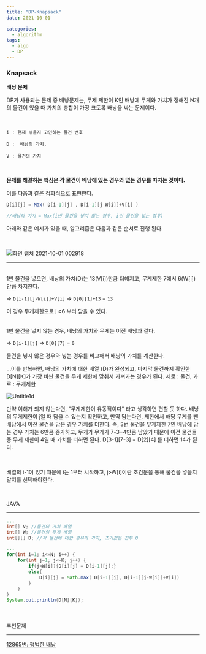 ```yaml
---
title: "DP-Knapsack"
date: 2021-10-01

categories:
  - algorithm
tags:
  - algo
  - DP
---
```


### Knapsack

**배낭 문제**

DP가 사용되는 문제 중 배낭문제는, 무제 제한이 K인 배낭에 무게와 가치가 정해진 N개의 물건이 있을 때 가치의 총합이 가장 크도록 배낭을 싸는 문제이다.

<br>

```
i : 현재 넣을지 고민하는 물건 번호

D :  배낭의 가치, 

V : 물건의 가치
```

<br>

**문제를 해결하는 핵심은 각 물건이 배낭에 있는 경우와 없는 경우를 따지는 것이다.** 


이를 다음과 같은 점화식으로 표현한다.

```java
D[i][j] = Max( D[i-1][j] , D[i-1][j-W[i]]+V[i] )

//배낭의 가치 = Max(i번 물건을 넣지 않는 경우, i번 물건을 넣는 경우) 
```

아래와 같은 예시가 있을 때, 알고리즘은 다음과 같은 순서로 진행 된다.

<br>

![화면 캡처 2021-10-01 002918](https://user-images.githubusercontent.com/47859845/135485467-2ace41be-a657-4a8e-82a2-71aabf977d5a.png)

---
<br>
1번 물건을 넣으면, 배낭의 가치(D)는 13(V[i])만큼 더해지고, 무게제한 7에서 6(W[i])만큼 차지한다.

⇒ `D[i-1][j-W[i]]+V[i]` ⇒ `D[0][1]+13` = `13`

이 경우 무게제한으로 j ≥6 부터 담을 수 있다.
<br><br>

1번 물건을 넣지 않는 경우, 배낭의 가치와 무게는 이전 배낭과 같다.

⇒ `D[i-1][j]` ⇒ `D[0][7]` = `0`

물건을 넣지 않은 경우와 넣는 경우를 비교해서 배낭의 가치를 계산한다.
<br>

...이를 반복하면, 배낭의 가치에 대한 배열 (D)가 완성되고, 마지막 물건까지 확인한 D[N][K]가 가장 비싼 물건을 무게 제한에 맞춰서 가져가는 경우가 된다. 세로 : 물건, 가로 : 무게제한

![Untitle1d](https://user-images.githubusercontent.com/47859845/135485544-bf81911f-047a-4162-b4d3-941b908431d2.png)


만약 이해가 되지 않는다면, "무게제한이 유동적이다" 라고 생각하면 편할 듯 하다. 배낭의 무게제한이 j일 때 담을 수 있는지 확인하고, 만약 담는다면, 제한에서 해당 무게를 뺀 배낭에서 이전 물건을 담은 경우 가치를 더한다. 즉, 3번 물건을 무게제한 7인 배낭에 담는 경우 가치는 6만큼 증가하고, 무게가 무게가 7-3=4만큼 남았기 때문에 이전 물건들 중 무게 제한이 4일 때 가치를 더하면 된다. D[3-1][7-3] = D[2][4] 를 더하면 14가 된다.

<br>

배열의 i-1이 있기 때문에 i는 1부터 시작하고, j>W[i]이란 조건문을 통해 물건을 넣을지 말지를 선택해야한다.

<br>

JAVA

---

```java
...
int[] V; //물건의 가치 배열
int[] W; //물건의 무게 배열
int[][] D; //각 물건에 대한 경우의 가치, 초기값은 전부 0

...
for(int i=1; i<=N; i++) {
	for(int j=1; j<=K; j++) {
		if(j<W[i]){D[i][j] = D[i-1][j];}
		else{
			D[i][j] = Math.max( D[i-1][j], D[i-1][j-W[i]]+V[i])
		}
	}
}
System.out.println(D[N][K]);
```
<br><br>
추천문제

---

[12865번: 평범한 배낭](https://www.acmicpc.net/problem/12865)

<br><br>
